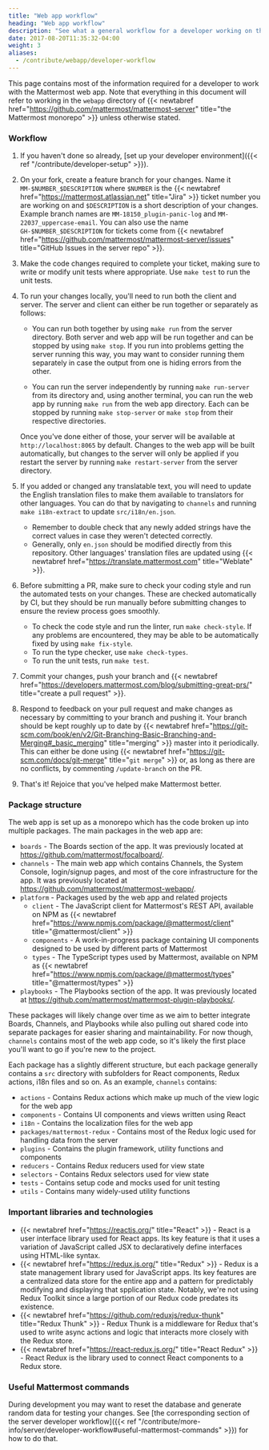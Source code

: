 ```yaml
---
title: "Web app workflow"
heading: "Web app workflow"
description: "See what a general workflow for a developer working on the Mattermost web app looks like."
date: 2017-08-20T11:35:32-04:00
weight: 3
aliases:
  - /contribute/webapp/developer-workflow
---
```


This page contains most of the information required for a developer to work with the Mattermost web app. Note that everything in this document will refer to working in the `webapp` directory of {{< newtabref href="https://github.com/mattermost/mattermost-server" title="the Mattermost monorepo" >}} unless otherwise stated.

### Workflow

1. If you haven't done so already, [set up your developer environment]({{< ref "/contribute/developer-setup" >}}).

2. On your fork, create a feature branch for your changes. Name it `MM-$NUMBER_$DESCRIPTION` where `$NUMBER` is the {{< newtabref href="https://mattermost.atlassian.net" title="Jira" >}} ticket number you are working on and `$DESCRIPTION` is a short description of your changes. Example branch names are `MM-18150_plugin-panic-log` and `MM-22037_uppercase-email`. You can also use the name `GH-$NUMBER_$DESCRIPTION` for tickets come from {{< newtabref href="https://github.com/mattermost/mattermost-server/issues" title="GitHub Issues in the server repo" >}}.

3. Make the code changes required to complete your ticket, making sure to write or modify unit tests where appropriate. Use `make test` to run the unit tests.

4. To run your changes locally, you'll need to run both the client and server. The server and client can either be run together or separately as follows:
    * You can run both together by using `make run` from the server directory. Both server and web app will be run together and can be stopped by using `make stop`. If you run into problems getting the server running this way, you may want to consider running them separately in case the output from one is hiding errors from the other.

    * You can run the server independently by running `make run-server` from its directory and, using another terminal, you can run the web app by running `make run` from the web app directory. Each can be stopped by running `make stop-server` or `make stop` from their respective directories.

    Once you've done either of those, your server will be available at `http://localhost:8065` by default. Changes to the web app will be built automatically, but changes to the server will only be applied if you restart the server by running `make restart-server` from the server directory.

5. If you added or changed any translatable text, you will need to update the English translation files to make them available to translators for other languages. You can do that by navigating to `channels` and running `make i18n-extract` to update `src/i18n/en.json`.
    * Remember to double check that any newly added strings have the correct values in case they weren't detected correctly.
    * Generally, only `en.json` should be modified directly from this repository. Other languages' translation files are updated using {{< newtabref href="https://translate.mattermost.com" title="Weblate" >}}.

6. Before submitting a PR, make sure to check your coding style and run the automated tests on your changes. These are checked automatically by CI, but they should be run manually before submitting changes to ensure the review process goes smoothly.
    * To check the code style and run the linter, run `make check-style`. If any problems are encountered, they may be able to be automatically fixed by using `make fix-style`.
    * To run the type checker, use `make check-types`.
    * To run the unit tests, run `make test`.

7. Commit your changes, push your branch and {{< newtabref href="https://developers.mattermost.com/blog/submitting-great-prs/" title="create a pull request" >}}.

8. Respond to feedback on your pull request and make changes as necessary by committing to your branch and pushing it. Your branch should be kept roughly up to date by {{< newtabref href="https://git-scm.com/book/en/v2/Git-Branching-Basic-Branching-and-Merging#_basic_merging" title="merging" >}} master into it periodically. This can either be done using {{< newtabref href="https://git-scm.com/docs/git-merge" title="`git merge`" >}} or, as long as there are no conflicts, by commenting `/update-branch` on the PR.

9. That's it! Rejoice that you've helped make Mattermost better.

### Package structure

The web app is set up as a monorepo which has the code broken up into multiple packages. The main packages in the web app are:

* `boards` - The Boards section of the app. It was previously located at https://github.com/mattermost/focalboard/.
* `channels` - The main web app which contains Channels, the System Console, login/signup pages, and most of the core infrastructure for the app. It was previously located at https://github.com/mattermost/mattermost-webapp/.
* `platform` - Packages used by the web app and related projects
    * `client` - The JavaScript client for Mattermost's REST API, available on NPM as {{< newtabref href="https://www.npmjs.com/package/@mattermost/client" title="@mattermost/client" >}}
    * `components` - A work-in-progress package containing UI components designed to be used by different parts of Mattermost
    * `types` - The TypeScript types used by Mattermost, available on NPM as {{< newtabref href="https://www.npmjs.com/package/@mattermost/types" title="@mattermost/types" >}}
* `playbooks` - The Playbooks section of the app. It was previously located at https://github.com/mattermost/mattermost-plugin-playbooks/.

These packages will likely change over time as we aim to better integrate Boards, Channels, and Playbooks while also pulling out shared code into separate packages for easier sharing and maintainability. For now though, `channels` contains most of the web app code, so it's likely the first place you'll want to go if you're new to the project.

Each package has a slightly different structure, but each package generally contains a `src` directory with subfolders for React components, Redux actions, i18n files and so on. As an example, `channels` contains:

* `actions` - Contains Redux actions which make up much of the view logic for the web app
* `components` - Contains UI components and views written using React
* `i18n` - Contains the localization files for the web app
* `packages/mattermost-redux` - Contains most of the Redux logic used for handling data from the server
* `plugins` - Contains the plugin framework, utility functions and components
* `reducers` - Contains Redux reducers used for view state
* `selectors` - Contains Redux selectors used for view state
* `tests` - Contains setup code and mocks used for unit testing
* `utils` - Contains many widely-used utility functions

### Important libraries and technologies

- {{< newtabref href="https://reactjs.org/" title="React" >}} - React is a user interface library used for React apps. Its key feature is that it uses a variation of JavaScript called JSX to declaratively define interfaces using HTML-like syntax.
- {{< newtabref href="https://redux.js.org/" title="Redux" >}} - Redux is a state management library used for JavaScript apps. Its key features are a centralized data store for the entire app and a pattern for predictably modifying and displaying that spplication state. Notably, we're not using Redux Toolkit since a large portion of our Redux code predates its existence.
- {{< newtabref href="https://github.com/reduxjs/redux-thunk" title="Redux Thunk" >}} - Redux Thunk is a middleware for Redux that's used to write async actions and logic that interacts more closely with the Redux store.
- {{< newtabref href="https://react-redux.js.org/" title="React Redux" >}} - React Redux is the library used to connect React components to a Redux store.

### Useful Mattermost commands

During development you may want to reset the database and generate random data for testing your changes. See [the corresponding section of the server developer workflow]({{< ref "/contribute/more-info/server/developer-workflow#useful-mattermost-commands" >}}) for how to do that.

